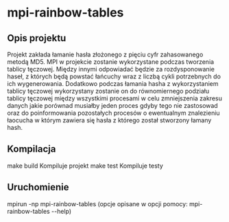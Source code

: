 # mpi-rainbow-tables
## Opis projektu
Projekt zakłada łamanie hasła złożonego z pięciu cyfr zahasowanego metodą MD5. MPI w
projekcie zostanie wykorzystane podczas tworzenia tablicy tęczowej. Między innymi odpowiadać
będzie za rozdysponowanie haseł, z których będą powstać łańcuchy wraz z liczbą cykli potrzebnych do
ich wygenerowania. Dodatkowo podczas łamania hasha z wykorzystaniem tablicy tęczowej
wykorzystany zostanie on do równomiernego podziału tablicy tęczowej między wszystkimi procesami
w celu zmniejszenia zakresu danych jakie porównad musiałby jeden proces gdyby tego nie
zastosowad oraz do poinformowania pozostałych procesów o ewentualnym znalezieniu łaocucha w
którym zawiera się hasła z którego został stworzony łamany hash.
## Kompilacja
make build	Kompiluje projekt
make test	Kompiluje testy
## Uruchomienie
mpirun -np <n> mpi-rainbow-tables
(opcje opisane w opcji pomocy: mpi-rainbow-tables --help)
